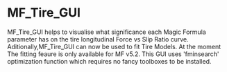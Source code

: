 # MF_Tire_GUI
MF_Tire_GUI helps to visualise what significance each Magic Formula parameter has on the tire longitudinal Force vs Slip Ratio curve. Aditionally,MF_Tire_GUI can now be used to fit Tire Models. At the moment The fitting feaure is only available for MF v5.2. This GUI uses 'fminsearch' optimization function which requires no fancy toolboxes to be installed. 
